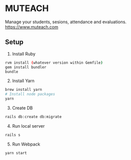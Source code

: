 # MUTEACH
Manage your students, sesions, attendance and evaluations.
https://www.muteach.com

## Setup
1. Install Ruby
```bash
rvm install (whatever version within Gemfile)
gem install bundler
bundle
```

2. Install Yarn
```bash
brew install yarn
# Install node packages
yarn
```

3. Create DB
```bash
rails db:create db:migrate
```

4. Run local server
```bash
rails s
```

5. Run Webpack
```bash
yarn start
```
